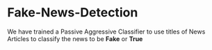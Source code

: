 # Fake-News-Detection

We have trained a Passive Aggressive Classifier to use titles of News Articles to classify the news to be **Fake** or **True**


